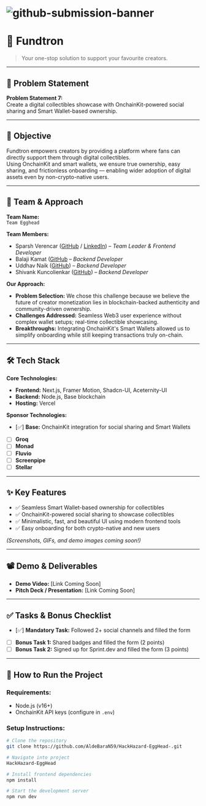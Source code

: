 # ![github-submission-banner](https://github.com/user-attachments/assets/a1493b84-e4e2-456e-a791-ce35ee2bcf2f)  
# 🚀 **Fundtron**  
> Your one-stop solution to support your favourite creators.

---

## 📌 Problem Statement
 
**Problem Statement 7:**  
Create a digital collectibles showcase with OnchainKit-powered social sharing and Smart Wallet-based ownership.

---

## 🎯 Objective

Fundtron empowers creators by providing a platform where fans can directly support them through digital collectibles.  
Using OnchainKit and smart wallets, we ensure true ownership, easy sharing, and frictionless onboarding — enabling wider adoption of digital assets even by non-crypto-native users.

---

## 🧠 Team & Approach

**Team Name:**  
`Team Egghead`

**Team Members:**  
- Sparsh Verencar ([GitHub](https://github.com/Sparsh-Verencar) / [LinkedIn](https://www.linkedin.com/in/sparsh-verencar)) – *Team Leader & Frontend Developer*  
- Balaji Kamat ([GitHub](https://github.com/Maha-Purush) – *Backend Developer* 
- Uddhav Naik ([GitHub](https://github.com/Elfinbolt)) – *Backend Developer*  
- Shivank Kuncolienkar ([GitHub](https://github.com/AldeBaraN59)) – *Backend Developer*  

**Our Approach:**  
- **Problem Selection:** We chose this challenge because we believe the future of creator monetization lies in blockchain-backed authenticity and community-driven ownership.  
- **Challenges Addressed:** Seamless Web3 user experience without complex wallet setups; real-time collectible showcasing.  
- **Breakthroughs:** Integrating OnchainKit's Smart Wallets allowed us to simplify onboarding while still keeping transactions truly on-chain.

---

## 🛠️ Tech Stack

**Core Technologies:**
- **Frontend:** Next.js, Framer Motion, Shadcn-UI, Aceternity-UI
- **Backend:** Node.js, Base blockchain
- **Hosting:** Vercel

**Sponsor Technologies:**
- [✅] **Base:** OnchainKit integration for social sharing and Smart Wallets
- [ ] **Groq**
- [ ] **Monad**
- [ ] **Fluvio**
- [ ] **Screenpipe**
- [ ] **Stellar**

---

## ✨ Key Features

- ✅ Seamless Smart Wallet-based ownership for collectibles  
- ✅ OnchainKit-powered social sharing to showcase collectibles  
- ✅ Minimalistic, fast, and beautiful UI using modern frontend tools  
- ✅ Easy onboarding for both crypto-native and new users  

*(Screenshots, GIFs, and demo images coming soon!)*

---

## 📽️ Demo & Deliverables

- **Demo Video:** [Link Coming Soon]  
- **Pitch Deck / Presentation:** [Link Coming Soon]

---

## ✅ Tasks & Bonus Checklist

- [✅] **Mandatory Task:** Followed 2+ social channels and filled the form  
- [ ] **Bonus Task 1:** Shared badges and filled the form (2 points)  
- [ ] **Bonus Task 2:** Signed up for Sprint.dev and filled the form (3 points)

---

## 🧪 How to Run the Project

### Requirements:
- Node.js (v16+)
- OnchainKit API keys (configure in `.env`)

### Setup Instructions:
```bash
# Clone the repository
git clone https://github.com/AldeBaraN59/HackHazard-EggHead-.git

# Navigate into project
HackHazard-EggHead

# Install frontend dependencies
npm install

# Start the development server
npm run dev
